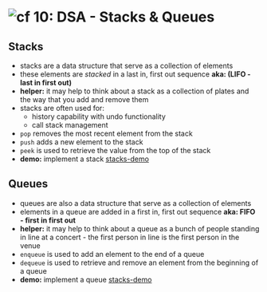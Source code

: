 ![cf](http://i.imgur.com/7v5ASc8.png) 10: DSA - Stacks & Queues
=====================================

## Stacks
  * stacks are a data structure that serve as a collection of elements
  * these elements are *stacked* in a last in, first out sequence **aka: (LIFO - last in first out)**
  * **helper:** it may help to think about a stack as a collection of plates and the way that you add and remove them
  * stacks are often used for:
    * history capability with undo functionality
    * call stack management
  * `pop` removes the most recent element from the stack
  * `push` adds a new element to the stack
  * `peek` is used to retrieve the value from the top of the stack
  * **demo:** implement a stack
    [stacks-demo](/09-DSA-stacks_and_queues/demo/stack-demo.js)

## Queues
  * queues are also a data structure that serve as a collection of elements
  * elements in a queue are added in a first in, first out sequence **aka: FIFO - first in first out**
  * **helper:** it may help to think about a queue as a bunch of people standing in line at a concert - the first person in line is the first person in the venue
  * `enqueue` is used to add an element to the end of a queue
  * `dequeue` is used to retrieve and remove an element from the beginning of a queue 
  * **demo:** implement a queue
    [stacks-demo](/09-DSA-stacks_and_queues/demo/queue-demo.js)
